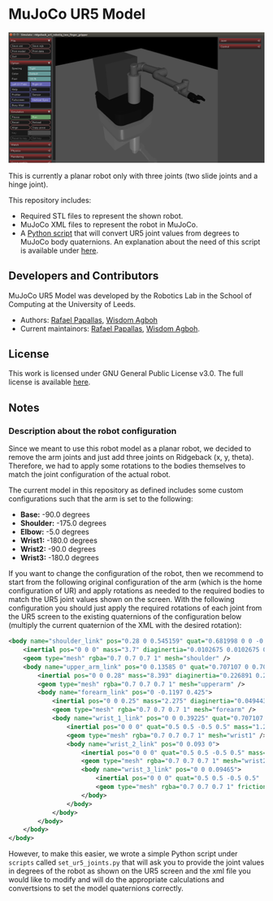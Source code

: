 # MuJoCo UR5 Model

![Model](images/model.png "Robot Model")

This is currently a planar robot only with three joints (two slide joints and a hinge joint). 

This repository includes:
- Required STL files to represent the shown robot.
- MuJoCo XML files to represent the robot in MuJoCo.
- A [Python script](scripts/set_ur5_joints.py) that will convert UR5 joint values
from degrees to MuJoCo body quaternions. An explanation about the need of this
script is available under [here](#description-about-the-robot-configuration).

## Developers and Contributors
MuJoCo UR5 Model was developed by the Robotics Lab in the School of Computing at the University of Leeds. 
- Authors: [Rafael Papallas](http://rpapallas.com), [Wisdom Agboh](https://agboh.com) 
- Current maintainors: [Rafael Papallas](http://rpapallas.com), [Wisdom Agboh](https://agboh.com).

## License
This work is licensed under GNU General Public License v3.0. The full license is available [here](https://github.com/roboticsleeds/mujoco_ur5_model/blob/master/LICENSE). 

## Notes
### Description about the robot configuration

Since we meant to use this robot model as a planar robot, we decided to remove 
the arm joints and just add three joints on Ridgeback (x, y, theta).
Therefore, we had to apply some rotations to the bodies themselves to match the joint configuration of
the actual robot.

The current model in this repository as defined includes some custom configurations 
such that the arm is set to the following:
- **Base:** -90.0 degrees
- **Shoulder:** -175.0 degrees
- **Elbow:** -5.0 degrees
- **Wrist1:** -180.0 degrees
- **Wrist2:** -90.0 degrees
- **Wrist3:** -180.0 degrees

If you want to change the configuration of the robot, then we recommend to start from the following
original configuration of the arm (which is the home configuration of UR) and apply 
rotations as needed to the required bodies to match the UR5 joint values shown on
the screen. With the following configuration you should just apply the required
rotations of each joint from the UR5 screen to the existing quaternions of the
configuration below (multiply the current quaternion of the XML with the desired
rotation):
```xml
<body name="shoulder_link" pos="0.28 0 0.545159" quat="0.681998 0 0 -0.731354">
    <inertial pos="0 0 0" mass="3.7" diaginertia="0.0102675 0.0102675 0.00666" />
    <geom type="mesh" rgba="0.7 0.7 0.7 1" mesh="shoulder" />
    <body name="upper_arm_link" pos="0 0.13585 0" quat="0.707107 0 0.707107 0">
        <inertial pos="0 0 0.28" mass="8.393" diaginertia="0.226891 0.226891 0.0151074" />
        <geom type="mesh" rgba="0.7 0.7 0.7 1" mesh="upperarm" />
        <body name="forearm_link" pos="0 -0.1197 0.425">
            <inertial pos="0 0 0.25" mass="2.275" diaginertia="0.0494433 0.0494433 0.004095" />
            <geom type="mesh" rgba="0.7 0.7 0.7 1" mesh="forearm" />
            <body name="wrist_1_link" pos="0 0 0.39225" quat="0.707107 0 0.707107 0">
                <inertial pos="0 0 0" quat="0.5 0.5 -0.5 0.5" mass="1.219" diaginertia="0.21942 0.111173 0.111173" />
                <geom type="mesh" rgba="0.7 0.7 0.7 1" mesh="wrist1" />
                <body name="wrist_2_link" pos="0 0.093 0">
                    <inertial pos="0 0 0" quat="0.5 0.5 -0.5 0.5" mass="1.219" diaginertia="0.21942 0.111173 0.111173" />
                    <geom type="mesh" rgba="0.7 0.7 0.7 1" mesh="wrist2" />
                    <body name="wrist_3_link" pos="0 0 0.09465">
                        <inertial pos="0 0 0" quat="0.5 0.5 -0.5 0.5"  mass="0.1879" diaginertia="0.033822 0.0171365 0.0171365" />
                        <geom type="mesh" rgba="0.7 0.7 0.7 1" friction="0.8 0.8 0.8" mesh="wrist3" />
                    </body>
                </body>
            </body>
        </body>
    </body>
</body>
```

However, to make this easier, we wrote a simple Python script under `scripts` called
`set_ur5_joints.py` that will ask you to provide the joint values in degrees of the
robot as shown on the UR5 screen and the xml file you would like to modify and will
do the appropriate calculations and convertsions to set the model quaternions correctly.
